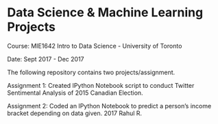 # Data Science & Machine Learning Projects
Course: MIE1642 Intro to Data Science - University of Toronto

Date: Sept 2017 - Dec 2017

The following repository contains two projects/assignment.

Assignment 1: Created IPython Notebook script to conduct Twitter Sentimental Analysis of 2015 Canadian Election.

Assignment 2: Coded an IPython Notebook to predict a person’s income bracket depending on data given. 
2017
Rahul R.
